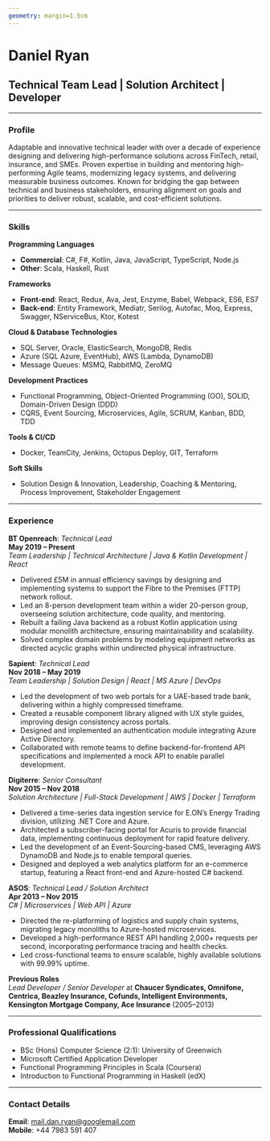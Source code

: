 ```yaml
---
geometry: margin=1.5cm
---
```


# Daniel Ryan

## Technical Team Lead | Solution Architect | Developer

---

### Profile

Adaptable and innovative technical leader with over a decade of experience designing and delivering high-performance solutions across FinTech, retail, insurance, and SMEs. Proven expertise in building and mentoring high-performing Agile teams, modernizing legacy systems, and delivering measurable business outcomes. Known for bridging the gap between technical and business stakeholders, ensuring alignment on goals and priorities to deliver robust, scalable, and cost-efficient solutions.

---

### Skills

**Programming Languages**
- **Commercial**: C#, F#, Kotlin, Java, JavaScript, TypeScript, Node.js
- **Other**: Scala, Haskell, Rust

**Frameworks**
- **Front-end**: React, Redux, Ava, Jest, Enzyme, Babel, Webpack, ES6, ES7
- **Back-end**: Entity Framework, Mediatr, Serilog, Autofac, Moq, Express, Swagger, NServiceBus, Ktor, Kotest

**Cloud & Database Technologies**
- SQL Server, Oracle, ElasticSearch, MongoDB, Redis
- Azure (SQL Azure, EventHub), AWS (Lambda, DynamoDB)
- Message Queues: MSMQ, RabbitMQ, ZeroMQ

**Development Practices**
- Functional Programming, Object-Oriented Programming (OO), SOLID, Domain-Driven Design (DDD)
- CQRS, Event Sourcing, Microservices, Agile, SCRUM, Kanban, BDD, TDD

**Tools & CI/CD**
- Docker, TeamCity, Jenkins, Octopus Deploy, GIT, Terraform

**Soft Skills**
- Solution Design & Innovation, Leadership, Coaching & Mentoring, Process Improvement, Stakeholder Engagement

---

### Experience

**BT Openreach**: *Technical Lead*  
**May 2019 – Present**  
_Team Leadership | Technical Architecture | Java & Kotlin Development | React_

- Delivered £5M in annual efficiency savings by designing and implementing systems to support the Fibre to the Premises (FTTP) network rollout.
- Led an 8-person development team within a wider 20-person group, overseeing solution architecture, code quality, and mentoring.
- Rebuilt a failing Java backend as a robust Kotlin application using modular monolith architecture, ensuring maintainability and scalability.
- Solved complex domain problems by modeling equipment networks as directed acyclic graphs within undirected physical infrastructure.

**Sapient**: *Technical Lead*  
**Nov 2018 – May 2019**  
_Team Leadership | Solution Design | React | MS Azure | DevOps_

- Led the development of two web portals for a UAE-based trade bank, delivering within a highly compressed timeframe.
- Created a reusable component library aligned with UX style guides, improving design consistency across portals.
- Designed and implemented an authentication module integrating Azure Active Directory.
- Collaborated with remote teams to define backend-for-frontend API specifications and implemented a mock API to enable parallel development.

**Digiterre**: *Senior Consultant*  
**Nov 2015 – Nov 2018**  
_Solution Architecture | Full-Stack Development | AWS | Docker | Terraform_

- Delivered a time-series data ingestion service for E.ON’s Energy Trading division, utilizing .NET Core and Azure.
- Architected a subscriber-facing portal for Acuris to provide financial data, implementing continuous deployment for rapid feature delivery.
- Led the development of an Event-Sourcing-based CMS, leveraging AWS DynamoDB and Node.js to enable temporal queries.
- Designed and deployed a web analytics platform for an e-commerce startup, featuring a React front-end and Azure-hosted C# backend.

**ASOS**: *Technical Lead / Solution Architect*  
**Apr 2013 – Nov 2015**  
_C# | Microservices | Web API | Azure_

- Directed the re-platforming of logistics and supply chain systems, migrating legacy monoliths to Azure-hosted microservices.
- Developed a high-performance REST API handling 2,000+ requests per second, incorporating performance tracing and health checks.
- Led cross-functional teams to ensure scalable, highly available solutions with 99.99% uptime.

**Previous Roles**  
*Lead Developer / Senior Developer* at **Chaucer Syndicates, Omnifone, Centrica, Beazley Insurance, Cofunds, Intelligent Environments, Kensington Mortgage Company, Ace Insurance** (2005–2013)

---

### Professional Qualifications

- BSc (Hons) Computer Science (2:1): University of Greenwich  
- Microsoft Certified Application Developer  
- Functional Programming Principles in Scala (Coursera)  
- Introduction to Functional Programming in Haskell (edX)

---

### Contact Details

**Email**: mail.dan.ryan@googlemail.com  
**Mobile**: +44 7983 591 407